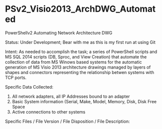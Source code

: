 # PSv2_Visio2013_ArchDWG_Automated
PowerShellv2 Automating Network Architecture DWG

Status: Under Development; Bear with me as this is my first run at using Git

Intent: As needed to accomplish the task; a series of PowerShell scripts and MS SQL 2014 scripts
(DB, Sproc, and View Creation) that automate the collection of data from MS Winows based systems
for the automatic generation of MS Visio 2013 architecture drawings managed by layers of shapes 
and connectors representing the relationship betwen systems with TCP ports.

Specific Data Collected:

1. All network adapters, all IP Addresses bound to an adapter
2. Basic System information (Serial, Make, Model, Memory, Disk, Disk Free Space
3. Active connections to other systems

Specific Files / File Version / File Disposition / File Description:




